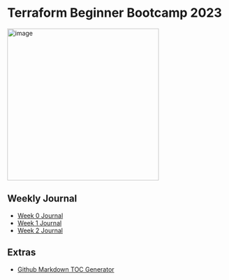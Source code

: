 # Terraform Beginner Bootcamp 2023
<img width="347" alt="image" src="https://github.com/vcotir/terraform-beginner-bootcamp-2023/assets/20938052/d98c354b-f525-4a24-83da-beb37381806e">

## Weekly Journal
- [Week 0 Journal](/journal/week0.md)
- [Week 1 Journal](/journal/week1.md)
- [Week 2 Journal](/journal/week2.md)





## Extras 
- [Github Markdown TOC Generator](https://ecotrust-canada.github.io/markdown-toc/)
